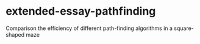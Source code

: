 # extended-essay-pathfinding
Comparison the efficiency of different path-finding algorithms in a square-shaped maze
